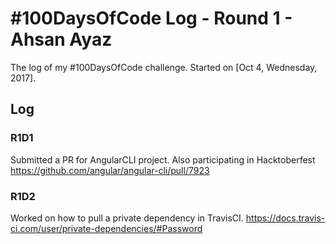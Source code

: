 # #100DaysOfCode Log - Round 1 - Ahsan Ayaz

The log of my #100DaysOfCode challenge. Started on [Oct 4, Wednesday, 2017].

## Log

### R1D1 
Submitted a PR for AngularCLI project. Also participating in Hacktoberfest
https://github.com/angular/angular-cli/pull/7923

### R1D2
Worked on how to pull a private dependency in TravisCI.
https://docs.travis-ci.com/user/private-dependencies/#Password